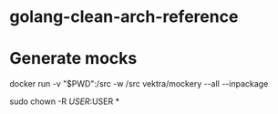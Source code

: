 # golang-clean-arch-reference

# Generate mocks

docker run -v "$PWD":/src -w /src vektra/mockery --all --inpackage

sudo chown -R $USER:$USER *
